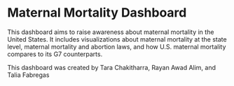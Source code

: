 # Maternal Mortality Dashboard
This dashboard aims to raise awareness about maternal mortality in the United States. It includes visualizations about maternal mortality at the state level, maternal mortality and abortion laws, and how U.S. maternal mortality compares to its G7 counterparts.

This dashboard was created by Tara Chakitharra, Rayan Awad Alim, and Talia Fabregas
